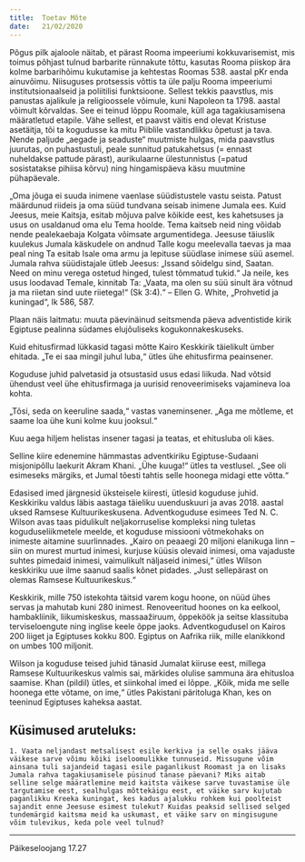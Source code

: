 ```yaml
---
title:  Toetav Mõte
date:   21/02/2020
---
```



Põgus pilk ajaloole näitab, et pärast Rooma impeeriumi kokku­varisemist, mis toimus põhjast tulnud barbarite rünnakute tõttu, kasutas Rooma piiskop ära kolme barbarihõimu kukutamise ja kehtestas Roomas 538. aastal pKr enda ainuvõimu. Niisuguses protsessis võttis ta üle palju Rooma impeeriumi institutsionaalseid ja poliitilisi funktsioone. Sellest tekkis paavstlus, mis panustas ajalikule ja religioossele võimule, kuni Napoleon ta 1798. aastal võimult kõrvaldas. See ei teinud lõppu Roomale, küll aga tagakiusamisena määratletud etapile. Vähe sellest, et paavst väitis end olevat Kristuse asetäitja, tõi ta kogudusse ka mitu Piiblile vastandlikku õpetust ja tava. Nende paljude „aegade ja seaduste“ muutmiste hulgas, mida paavstlus juurutas, on puhastustuli, peale sunnitud patukahetsus (= ennast nuheldakse pattude pärast), aurikulaarne ülestunnistus (=patud sosistatakse pihiisa kõrvu) ning hingamispäeva käsu muutmine pühapäevale.

„Oma jõuga ei suuda inimene vaenlase süüdistustele vastu seista. Patust määrdunud riideis ja oma süüd tundvana seisab inimene Jumala ees. Kuid Jeesus, meie Kaitsja, esitab mõjuva palve kõikide eest, kes kahetsuses ja usus on usaldanud oma elu Tema hoolde. Tema kaitseb neid ning võidab nende pealekaebaja Kolgata võimsate argumentidega. Jeesuse täiuslik kuulekus Jumala käskudele on andnud Talle kogu meelevalla taevas ja maa peal ning Ta esitab Isale oma armu ja lepituse süüdlase inimese süü asemel. Jumala rahva süüdistajale ütleb Jeesus: „Issand sõidelgu sind, Saatan. Need on minu verega ostetud hinged, tulest tõmmatud tukid.“ Ja neile, kes usus loodavad Temale, kinnitab Ta: „Vaata, ma olen su süü sinult ära võtnud ja ma riietan sind uute riietega!“ (Sk 3:4).“ – Ellen G. White, „Prohvetid ja kuningad“, lk 586, 587.

Plaan näis laitmatu: muuta päevinäinud seitsmenda päeva adventistide kirik Egiptuse pealinna südames elujõuliseks kogukonnakeskuseks.

Kuid ehitusfirmad lükkasid tagasi mõtte Kairo Keskkirik täielikult ümber ehitada. „Te ei saa mingil juhul luba,“ ütles ühe ehitusfirma peainsener.

Koguduse juhid palvetasid ja otsustasid usus edasi liikuda. Nad võtsid ühendust veel ühe ehitusfirmaga ja uurisid renoveerimiseks vajamineva loa kohta.

„Tõsi, seda on keeruline saada,“ vastas vaneminsener. „Aga me mõtleme, et saame loa ühe kuni kolme kuu jooksul.“

Kuu aega hiljem helistas insener tagasi ja teatas, et ehitusluba oli käes.

Selline kiire edenemine hämmastas adventkiriku Egiptuse-Sudaani misjonipõllu laekurit Akram Khani. „Ühe kuuga!“ ütles ta vestlusel. „See oli esimeseks märgiks, et Jumal tõesti tahtis selle hoonega midagi ette võtta.“

Edasised imed järgnesid üksteisele kiiresti, ütlesid koguduse juhid. Keskkiriku valdus läbis aastaga täieliku uuenduskuuri ja avas 2018. aastal uksed Ramsese Kultuurikeskusena. Adventkoguduse esimees Ted N. C. Wilson avas taas pidulikult neljakorruselise kompleksi ning tuletas koguduseliikmetele meelde, et koguduse missiooni võtmekohaks on inimeste aitamine suur­linnades. „Kairo on peaaegi 20 miljoni elanikuga linn – siin on murest murtud inimesi, kurjuse küüsis olevaid inimesi, oma vajaduste suhtes pimedaid inimesi, vaimulikult näljaseid inimesi,“ ütles Wilson keskkiriku uue ilme saanud saalis kõnet pidades. „Just sellepärast on olemas Ramsese Kultuurikeskus.“

Keskkirik, mille 750 istekohta täitsid varem kogu hoone, on nüüd ühes servas ja mahutab kuni 280 inimest. Renoveeritud hoones on ka eelkool, hambakliinik, liikumiskeskus, massaažiruum, õppeköök ja seitse klassituba terviseloengute ning inglise keele õppe jaoks. Adventkogudusel on Kairos 200 liiget ja Egiptuses kokku 800. Egiptus on Aafrika riik, mille elanikkond on umbes 100 miljonit.

Wilson ja koguduse teised juhid tänasid Jumalat kiiruse eest, millega Ramsese Kultuurikeskus valmis sai, märkides olulise sammuna ära ehitusloa saamise. Khan (pildil) ütles, et siinkohal imed ei lõppe. „Kõik, mida me selle hoonega ette võtame, on ime,“ ütles Pakistani päritoluga Khan, kes on teeninud Egiptuses kaheksa aastat.

## Küsimused aruteluks:

`1. Vaata neljandast metsalisest esile kerkiva ja selle osaks jääva väikese sarve võimu kõiki iseloomulikke tunnuseid. Missugune võim ainsana tuli sajandeid tagasi esile paganlikust Roomast ja on lisaks Jumala rahva tagakiusamisele püsinud tänase päevani? Miks aitab selline selge määratlemine meid kaitsta väikese sarve tuvastamise üle targutamise eest, sealhulgas mõttekäigu eest, et väike sarv kujutab paganlikku Kreeka kuningat, kes kadus ajalukku rohkem kui poolteist sajandit enne Jeesuse esimest tulekut? Kuidas peaksid sellised selged tundemärgid kaitsma meid ka uskumast, et väike sarv on mingisugune võim tulevikus, keda pole veel tulnud?`

---
Päikeseloojang 17.27

